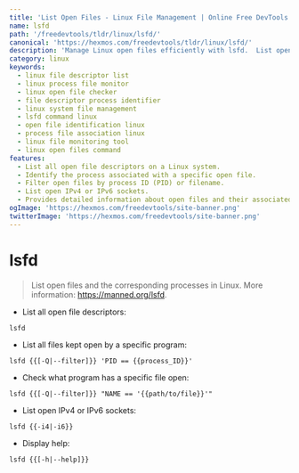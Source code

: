 ```yaml
---
title: 'List Open Files - Linux File Management | Online Free DevTools by Hexmos'
name: lsfd
path: '/freedevtools/tldr/linux/lsfd/'
canonical: 'https://hexmos.com/freedevtools/tldr/linux/lsfd/'
description: 'Manage Linux open files efficiently with lsfd.  List open file descriptors, identify processes using specific files, and filter by PID or filename. Free online tool, no registration required.'
category: linux
keywords:
  - linux file descriptor list
  - linux process file monitor
  - linux open file checker
  - file descriptor process identifier
  - linux system file management
  - lsfd command linux
  - open file identification linux
  - process file association linux
  - linux file monitoring tool
  - linux open files command
features:
  - List all open file descriptors on a Linux system.
  - Identify the process associated with a specific open file.
  - Filter open files by process ID (PID) or filename.
  - List open IPv4 or IPv6 sockets.
  - Provides detailed information about open files and their associated processes.
ogImage: 'https://hexmos.com/freedevtools/site-banner.png'
twitterImage: 'https://hexmos.com/freedevtools/site-banner.png'
---
```


# lsfd

> List open files and the corresponding processes in Linux.
> More information: <https://manned.org/lsfd>.

- List all open file descriptors:

`lsfd`

- List all files kept open by a specific program:

`lsfd {{[-Q|--filter]}} 'PID == {{process_ID}}'`

- Check what program has a specific file open:

`lsfd {{[-Q|--filter]}} "NAME == '{{path/to/file}}'"`

- List open IPv4 or IPv6 sockets:

`lsfd {{-i4|-i6}}`

- Display help:

`lsfd {{[-h|--help]}}`
